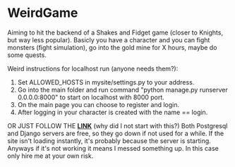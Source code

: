 # WeirdGame

Aiming to hit the backend of a Shakes and Fidget game (closer to Knights, but way less popular). Basicly you have a character and you can fight monsters (fight simulation), go into the gold mine for X hours, maybe do some quests.

Weird instructions for localhost run (anyone needs them?):
1. Set ALLOWED_HOSTS in mysite/settings.py to your address.
2. Go into the main folder and run command "python manage.py runserver 0.0.0.0:8000" to start on localhost with 8000 port.
3. On the main page you can choose to register and login.
4. After logging in your character is created with the name == login.

OR JUST FOLLOW THE **[LINK](https://weirdgame.onrender.com/)** (why did I not start with this?)
Both Postgresql and Django servers are free, so they go down if not used for a while. If the site isn't loading instantly, it's probably because the server is starting.
Anyways if it's not working it means I messed something up. In this case only hire me at your own risk.
